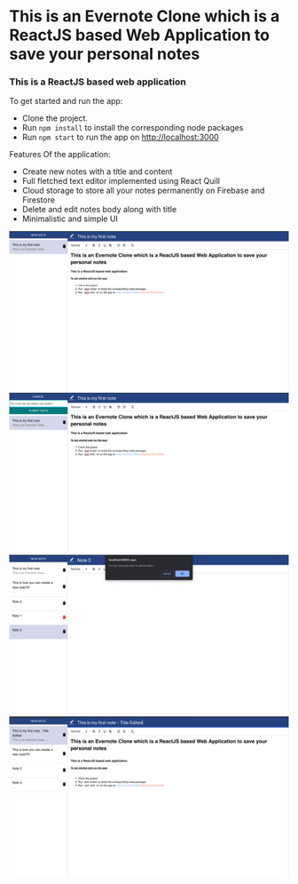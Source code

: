 # This is an Evernote Clone which is a ReactJS based Web Application to save your personal notes

### This is a ReactJS based web application

To get started and run the app:

- Clone the project.
- Run `npm install` to install the corresponding node packages
- Run `npm start` to run the app on [http://localhost:3000](http://localhost:3000)

Features Of the application:

- Create new notes with a title and content
- Full fletched text editor implemented using React Quill
- Cloud storage to store all your notes permanently on Firebase and Firestore
- Delete and edit notes body along with title
- Minimalistic and simple UI

![Alt Text](snaps/1.png?raw=true "Title")
![Alt Text](snaps/2.png?raw=true "Title")
![Alt Text](snaps/3.png?raw=true "Title")
![Alt Text](snaps/4.png?raw=true "Title")
